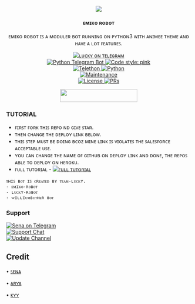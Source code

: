 <p align="center">
  <img src="https://telegra.ph/file/0d96581fcc4b548fa5515.jpg">
</p>

<h4><p align="center"> ᴇᴍɪᴋᴏ ʀᴏʙᴏᴛ </p></h4>

<p align="center">ᴇᴍɪᴋᴏ ʀᴏʙᴏᴛ ɪꜱ ᴀ ᴍᴏᴅᴜʟᴇʀ ʙᴏᴛ ʀᴜɴɴɪɴɢ ᴏɴ ᴘʏᴛʜᴏɴ3 ᴡɪᴛʜ ᴀɴɪᴍᴇᴇ ᴛʜᴇᴍᴇ ᴀɴᴅ ʜᴀᴠᴇ ᴀ ʟᴏᴛ ꜰᴇᴀᴛᴜʀᴇꜱ.</p>

<p align="center">
<a href="https://t.me/ramdimusicbot"> <img src="https://img.shields.io/badge/ᴇᴍɪᴋᴏ-ʀᴏʙᴏᴛ-pink?&logo=telegram" alt="ʟᴜᴄᴋʏ ᴏɴ ᴛᴇʟᴇɢʀᴀᴍ" /> </a><br>
<a href="https://python-telegram-bot.org"> <img src="https://img.shields.io/badge/PTB-13.13-pink?&style=flat-round&logo=github" alt="Python Telegram Bot" /> </a>
<a href="https://github.com/psf/pink"><img alt="Code style: pink" src="https://img.shields.io/badge/code%20style-pink-000000.svg"></a><br>
<a href="https://docs.telethon.dev"> <img src="https://img.shields.io/badge/Telethon-1.24.0-pink?&style=flat-round&logo=github" alt="Telethon" /> </a>
<a href="https://docs.python.org"> <img src="https://img.shields.io/badge/Python-3.10.5-pink?&style=flat-round&logo=python" alt="Python" /> </a><br>
<a href="https://GitHub.com/mrluckyxd/EMIKO-ROBOT"> <img src="https://img.shields.io/badge/Maintained-Yash-yellow.svg" alt="Maintenance" /> </a><br>
<a href="https://github.com/mrluckyxd/EMIKO-ROBOT/blob/master/LICENSE"> <img src="https://img.shields.io/badge/License-GPLv3-blue.svg" alt="License" /> </a>
<a href="https://makeapullrequest.com"> <img src="https://img.shields.io/badge/PRs-Welcome-blue.svg?style=flat-round" alt="PRs" /> </a>
</p>

<p align="center"><a href="https://dashboard.heroku.com/new?template=https://github.com/mrluckyxd/EmikoRobot"> <img 
src="https://img.shields.io/badge/Dᴇᴘʟᴏʏ%20ᴛᴏ%20ʜᴇʀᴏᴋᴜ-pink?style=flat&logo=heroku" width="210" height="34.45" /></a></p>



### TUTORIAL

- ꜰɪʀꜱᴛ ꜰᴏʀᴋ ᴛʜɪꜱ ʀᴇᴘᴏ ɴᴅ ɢɪᴠᴇ ꜱᴛᴀʀ.
- ᴛʜᴇɴ ᴄʜᴀɴɢᴇ ᴛʜᴇ ᴅᴇᴘʟᴏʏ ʟɪɴᴋ ʙᴇʟᴏᴡ.
- ᴛʜɪꜱ ꜱᴛᴇᴘ ᴍᴜꜱᴛ ʙᴇ ᴅᴏɪɴɢ ʙᴄᴏᴢ ᴍɪɴᴇ ʟɪɴᴋ ɪꜱ ᴠɪᴏʟᴀᴛᴇꜱ ᴛʜᴇ ꜱᴀʟᴇꜱꜰᴏʀᴄᴇ ᴀᴄᴄᴇᴘᴛᴀʙʟᴇ ᴜꜱᴇ.
- ʏᴏᴜ ᴄᴀɴ ᴄʜᴀɴɢᴇ ᴛʜᴇ ɴᴀᴍᴇ ᴏꜰ ɢɪᴛʜᴜʙ ᴏɴ ᴅᴇᴘʟᴏʏ ʟɪɴᴋ ᴀɴᴅ ᴅᴏɴᴇ, ᴛʜᴇ ʀᴇᴘᴏꜱ ᴀʙʟᴇ ᴛᴏ ᴅᴇᴘʟᴏʏ ᴏɴ ʜᴇʀᴏᴋᴜ.
- ꜰᴜʟʟ ᴛᴜᴛᴏʀɪᴀʟ - [![ꜰᴜʟʟ ᴛᴜᴛᴏʀɪᴀʟ](https://img.shields.io/badge/Watch%20Now-blue)](https://youtu.be/GMaYMYhf_Vk)


```
ᴛʜɪꜱ ʙᴏᴛ ɪꜱ ᴄʀᴇᴀᴛᴇᴅ ʙʏ ᴛᴇᴀᴍ-ʟᴜᴄᴋʏ.
- ᴇᴍɪᴋᴏ-ʀᴏʙᴏᴛ
- ʟᴜᴄᴋʏ-ʀᴏʙᴏᴛ
- ᴡɪʟʟɪᴜᴍʙᴜᴛʜᴇʀ ʙᴏᴛ
```

### Support
<p>
<a href="https://t.me/excrybaby"> <img src="https://img.shields.io/badge/Sena-Ex-blue?&logo=telegram" alt="Sena on Telegram" /> </a><br>
<a href="https://t.me/EmikoSupport"> <img src="https://img.shields.io/badge/Support-Chat-blue?&logo=telegram" alt="Support Chat" /> </a><br>
<a href="https://t.me/KennedyProject"> <img src="https://img.shields.io/badge/Update-Channel-blue?&logo=telegram" alt="Update Channel" /> </a><br>
</p>

## Credit 

• [ꜱᴇɴᴀ](https://github.com/kennedy-ex)

• [ᴀʀʏᴀ](https://github.com/aryazakaria01)

• [ᴋʏʏ](https://github.com/zxcskyy)
